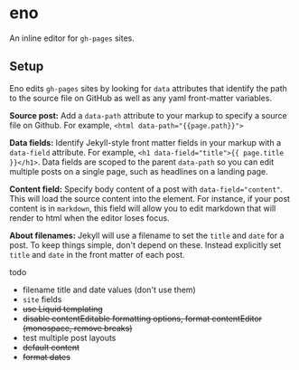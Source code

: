 # eno

An inline editor for `gh-pages` sites. 


## Setup

Eno edits `gh-pages` sites by looking for  `data` attributes that identify the path to the source file on GitHub as well as any yaml front-matter variables.

**Source post:** Add a `data-path` attribute to your markup to specify a source file on Github. For example, `<html data-path="{{page.path}}">`

**Data fields:** Identify Jekyll-style front matter fields in your markup with a `data-field` attribute. For example, `<h1 data-field="title">{{ page.title }}</h1>`. Data fields are scoped to the parent `data-path` so you can edit multiple posts on a single page, such as headlines on a landing page.

**Content field:** Specify body content of a post with `data-field="content"`. This will load the source content into the element. For instance, if your post content is in `markdown`, this field will allow you to edit markdown that will render to html when the editor loses focus.

**About filenames:** Jekyll will use a filename to set the `title` and `date` for a post. To keep things simple, don't depend on these. Instead explicitly set `title` and `date` in the front matter of each post.

todo

- filename title and date values (don't use them)
- `site` fields
- ~~use Liquid templating~~
- ~~disable contentEditable formatting options, format contentEditor (monospace, remove breaks)~~
- test multiple post layouts
- ~~default content~~
- ~~format dates~~
